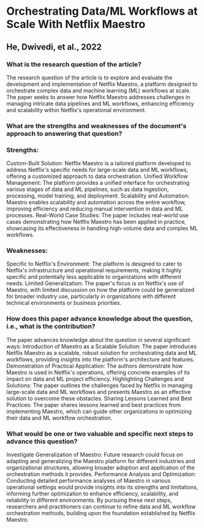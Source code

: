# Orchestrating Data/ML Workflows at Scale With Netflix Maestro
## He, Dwivedi, et al., 2022

### What is the research question of the article?
The research question of the article is to explore and evaluate the development and implementation of Netflix Maestro, a platform designed to orchestrate complex data and machine learning (ML) workflows at scale. The paper seeks to answer how Netflix Maestro addresses challenges in managing intricate data pipelines and ML workflows, enhancing efficiency and scalability within Netflix's operational environment.

### What are the strengths and weaknesses of the document's approach to answering that question?

### Strengths:
Custom-Built Solution: Netflix Maestro is a tailored platform developed to address Netflix's specific needs for large-scale data and ML workflows, offering a customized approach to data orchestration.
Unified Workflow Management: The platform provides a unified interface for orchestrating various stages of data and ML pipelines, such as data ingestion, processing, model training, and deployment.
Scalability and Automation: Maestro enables scalability and automation across the entire workflow, improving efficiency and reducing manual intervention in data and ML processes.
Real-World Case Studies: The paper includes real-world use cases demonstrating how Netflix Maestro has been applied in practice, showcasing its effectiveness in handling high-volume data and complex ML workflows.

### Weaknesses:
Specific to Netflix's Environment: The platform is designed to cater to Netflix's infrastructure and operational requirements, making it highly specific and potentially less applicable to organizations with different needs.
Limited Generalization: The paper's focus is on Netflix's use of Maestro, with limited discussion on how the platform could be generalized for broader industry use, particularly in organizations with different technical environments or business priorities.

### How does this paper advance knowledge about the question, i.e., what is the contribution?
The paper advances knowledge about the question in several significant ways:
Introduction of Maestro as a Scalable Solution: The paper introduces Netflix Maestro as a scalable, robust solution for orchestrating data and ML workflows, providing insights into the platform's architecture and features.
Demonstration of Practical Application: The authors demonstrate how Maestro is used in Netflix's operations, offering concrete examples of its impact on data and ML project efficiency.
Highlighting Challenges and Solutions: The paper outlines the challenges faced by Netflix in managing large-scale data and ML workflows and presents Maestro as an effective solution to overcome these obstacles.
Sharing Lessons Learned and Best Practices: The paper shares lessons learned and best practices from implementing Maestro, which can guide other organizations in optimizing their data and ML workflow orchestration.

### What would be one or two valuable and specific next steps to advance this question?
Investigate Generalization of Maestro: Future research could focus on adapting and generalizing the Maestro platform for different industries and organizational structures, allowing broader adoption and application of the orchestration methods it provides.
Performance Analysis and Optimization: Conducting detailed performance analyses of Maestro in various operational settings would provide insights into its strengths and limitations, informing further optimization to enhance efficiency, scalability, and reliability in different environments.
By pursuing these next steps, researchers and practitioners can continue to refine data and ML workflow orchestration methods, building upon the foundation established by Netflix Maestro.